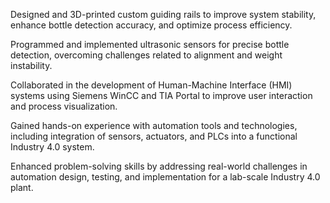 Designed and 3D-printed custom guiding rails to improve system stability, enhance bottle detection accuracy, and optimize process efficiency.

Programmed and implemented ultrasonic sensors for precise bottle detection, overcoming challenges related to alignment and weight instability.

Collaborated in the development of Human-Machine Interface (HMI) systems using Siemens WinCC and TIA Portal to improve user interaction and process visualization.

Gained hands-on experience with automation tools and technologies, including integration of sensors, actuators, and PLCs into a functional Industry 4.0 system.

Enhanced problem-solving skills by addressing real-world challenges in automation design, testing, and implementation for a lab-scale Industry 4.0 plant.
